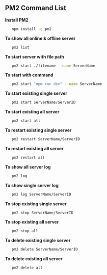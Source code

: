 ## PM2 Command List
 
**Install PM2**    
 ```bash
    npm install -g pm2
 ``` 
**To show all online & offline server**
 ```bash
    pm2 list
 ```
**To start server with file path**
 ```bash
    pm2 start ./filename --name ServerName 
 ```
**To start with command**
 ```bash
    pm2 start "npm run dev" --name ServerName 
 ```
 
**To start existing single server**
 ```bash
    pm2 start ServerName/ServerID 
 ```
**To start existing all server**
 ```bash
    pm2 start all 
 ```
**To restart existing single server**
 ```bash
    pm2 restart ServerName/ServerID 
 ```
**To restart existing all server**
 ```bash
    pm2 restart all 
 ```
**To show all server log**
 ```bash
    pm2 log 
 ```
**To show single server log**
 ```bash
    pm2 log ServerName/ServerID 
 ```
**To stop existing single server**
 ```bash
    pm2 stop ServerName/ServerID 
 ```
**To stop existing all server**
 ```bash
    pm2 stop all 
 ```
**To delete existing single server**
 ```bash
    pm2 delete ServerName/ServerID 
 ```
**To delete existing all server**
 ```bash
    pm2 delete all 
 ```
